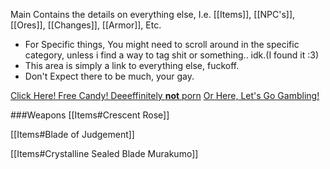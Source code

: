 Main Contains the details on everything else, I.e. [[Items]], [[NPC's]], [[Ores]], [[Changes]], [[Armor]], Etc.

- For Specific things, You might need to scroll around in the specific category, unless i find a way to tag shit or something.. idk.(I found it :3)
- This area is simply a link to everything else, fuckoff.
- Don't Expect there to be much, your gay.

[Click Here! Free Candy! Deeeffinitely **not** porn](https://encrypted-tbn0.gstatic.com/images?q=tbn:ANd9GcQNQ0eRbWy1rJqBTLarv36tsNF15JPTNldgQA&s)
[Or Here, Let's Go Gambling!](https://encrypted-tbn0.gstatic.com/images?q=tbn:ANd9GcTL9_iB-N3xYGgJOTG_8ZdeJh9dwYFkMBmFPQ&s)

###Weapons
[[Items#Crescent Rose]]

[[Items#Blade of Judgement]]

[[Items#Crystalline Sealed Blade Murakumo]]

